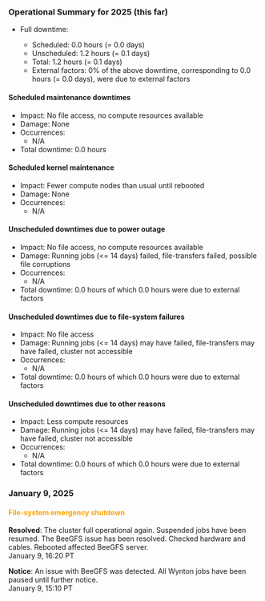### Operational Summary for 2025 (this far)

* Full downtime:

  - Scheduled: 0.0 hours (= 0.0 days)
  - Unscheduled: 1.2 hours (= 0.1 days)
  - Total: 1.2 hours (= 0.1 days)
  - External factors: 0% of the above downtime, corresponding to 0.0
    hours (= 0.0 days), were due to external factors


#### Scheduled maintenance downtimes

* Impact: No file access, no compute resources available
* Damage: None
* Occurrences:
  - N/A
* Total downtime: 0.0 hours

#### Scheduled kernel maintenance

* Impact: Fewer compute nodes than usual until rebooted
* Damage: None
* Occurrences:
  - N/A

#### Unscheduled downtimes due to power outage

* Impact: No file access, no compute resources available
* Damage: Running jobs (<= 14 days) failed, file-transfers failed,
  possible file corruptions
* Occurrences:
  - N/A
* Total downtime: 0.0 hours of which 0.0 hours were due to external
  factors
  
#### Unscheduled downtimes due to file-system failures

* Impact: No file access
* Damage: Running jobs (<= 14 days) may have failed, file-transfers
  may have failed, cluster not accessible
* Occurrences:
  - N/A
* Total downtime: 0.0 hours of which 0.0 hours were due to external
  factors

#### Unscheduled downtimes due to other reasons

* Impact: Less compute resources
* Damage: Running jobs (<= 14 days) may have failed, file-transfers
  may have failed, cluster not accessible
* Occurrences:
  - N/A
* Total downtime: 0.0 hours of which 0.0 hours were due to external
  factors



### January 9, 2025

#### <span style="color: orange;">File-system emergency shutdown</span>

**Resolved**: The cluster full operational again. Suspended jobs have
been resumed. The BeeGFS issue has been resolved. Checked hardware and
cables. Rebooted affected BeeGFS server.
<br><span class="timestamp">January 9, 16:20 PT</span>

**Notice**: An issue with BeeGFS was detected. All Wynton jobs have
been paused until further notice.
<br><span class="timestamp">January 9, 15:10 PT</span>

<!--
start: 2025-01-09T15:10:00
stop: 2025-01-09T16:20:00
length: 1.2 hours
severity: major-outage
affected: jobs, beegfs, compute, *
reason: beegfs
 -->

